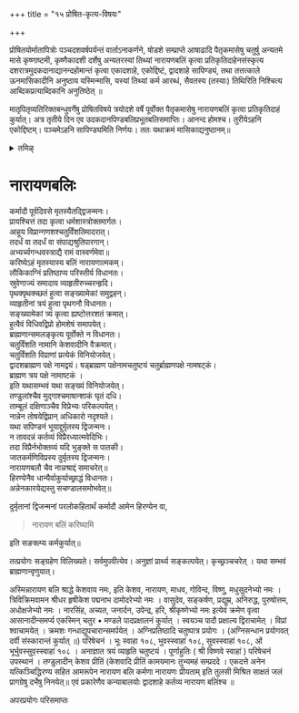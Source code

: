 +++
title = "१५ प्रोषित-कृत्य-विषयः"

+++

प्रोषितयोर्मातापित्रोः पञ्चदशवर्षपर्यन्तं वार्ताऽनाकर्णने, षोडशे सम्प्राप्ते आषाढादि पैतृकमासेषु चतुर्षु अन्यतमे मासे कृष्णाष्टमी, कृष्णैकादशी दर्शेषु अन्यतरस्यां तिथ्यां नारायणबलिं कृत्वा प्रतिकृतिदाहेनसंस्कृत्य दशरात्रमुदकदानाद्यानन्दहोमान्तं कृत्वा एकादशाहे, एकोद्दिष्टं, द्वादशाहे सापिण्ड्यं, तथा तत्तत्काले ऊनमासिकादीनि अनुष्ठाय यस्मिन्मासि, यस्यां तिथ्यां कर्म आरब्धं, सैवतस्य (तस्याः) तिथिरिति निश्चित्य आब्दिकप्रत्याब्दिकानि अनुतिष्ठेत् ॥

मातृपितृव्यतिरिक्तबन्धुवर्गेषु प्रोषितविषये त्रयोदशे वर्षे पूर्वोक्त पैतृकमासेषु नारायणबलिं कृत्वा प्रतिकृतिदाहं कुर्यात्। अत्र तृतीये दिन एव उदकदानपिण्डबलिप्रभूतबलिसमाप्तिः। आनन्द होमश्च। तुरीयेऽहनि एकोद्दिष्टम्। पञ्चमेऽहनि सापिण्ड्यमिति निर्णयः। ततः यथाक्रमं मासिकाद्यनुष्ठानम्॥

<details><summary>तमिऴ्</summary>

## 15 ப்ரோஷித க்ருத்ய விஷயம்

தேசாந்தரம் சென்றிருந்த தாய், தகப்பன் இவர்களின் இருப்பிடம் அறிய முடியாதபடி ஆகிவிட்டால் பதினைந்து வருடங்களுக்குப் பிறகு 16வது வருடத்தில் ஆடி, புரட்டாசி, மார்கழி, மாசி மாதங்களில் கிருஷ்ண அஷ்டமி, கிருஷ்ண ஏகாதசி, அமாவாஸ்யை இவைகளில் ஏதாவது ஒரு திதியை அவர்களின் மரண திதியாகக் கொண்டு முதலில் நாராயண பலியைச் செய்து பிரதிகிருதி தாஹத்தினால் ஸம்ஸ்காரம் செய்து, தசராத்ரம், ஆசௌசம் அனுஷ்டித்து க்ரமப்படி பிரதம தினத்திலேயே பாஷாண ஸ்தாபனாதிகளைச் செய்து, 11வது தினம், ஏகாஹம், 12வது தினம் ஸபிண்டீகரணம் செய்ய வேண்டும். பிறகு மாதாந்த்ர ஊன மாஸிகாதிகள்; அடுத்த வருடம் அதே திதியில் ஆப்திகம்; க்ரமமாக ப்ரத்யாப்திகாதிகளை அனுஷ்டித்து வர வேண்டும்.

மாதா பிதாக்கள் தவிர, இதரர்களின் தேசாந்த்ர கமனத்தின் நிலையை அறியாத விஷயத்தில் 12 வருடங்கள் முடிந்ததும், 13வது வருடத்தில் மேலே குறிப்பிட்ட மாதங்களில் மேலே குறிப்பிட்ட
திதிகளில் நாராயண பலி, பிரதிகிருதி ஸம்ஸ்காரம் இவைகளைச் செய்து மூன்றாவது தினத்தில் தசம தின க்ருத்யம், நான்காவது தினத்தில் ஏகாஹம், ஐந்தாவது தினத்தில் ஸபிண்டீகரணம் செய்ய வேண்டும். பிறகு க்ரமப்படி ஊன மாஸாதிகளைச் செய்து ஆப்திக ப்ரத்யாப்திகங்களைச் செய்ய வேண்டும்.

</details>

# नारायणबलिः

कर्मादौ पूर्वदिवसे मृतस्यैतद्द्विजन्मनः।  
प्रायश्चित्तं तदा कृत्वा धर्मशास्त्रोक्तमार्गतः।  
आहूय विप्रान्गणशश्चतुर्विंशतिमादरात्।  
तदर्धं वा तदर्धं वा संपाद्यश्रुतिपारगान्।  
अभ्यर्च्यगन्धवस्त्राद्यै रामं वास्वर्णमेवा॥  
करिष्येऽहं मृतस्यास्य बलिं नारायणात्मकम्।  
लौकिकाग्निं प्रतिष्ठाप्य परिस्तीर्य विधानतः।  
स्रुवेणाज्यं समादाय व्याहृतीरुच्चरन्हृदि।  
पृथक्पृथक्च्छतं हुत्वा सङ्ख्यामेकां समुद्वहन्।  
व्याहृतीनां त्रयं हुत्वा पृथगनौ विधानतः।  
सङ्ख्यामेकां त्र्यं कृत्वा ह्यष्टोत्तरशतं क्रमात्।  
हुत्वैवं विधिवद्विप्रो होमशेषं समापयेत्।  
ब्राह्मणान्समलङ्कृत्य पूर्वोक्ते न विधानतः।  
चतुर्विंशति नामानि केशवादीनि वैक्रमात्।  
चतुर्विंशति विप्राणां प्रत्येकं विनियोजयेत्।  
द्वादशब्राह्मण पक्षे नामद्वयं।
षड्ब्राह्मण पक्षेनामचतुष्टयं चतुर्ब्राह्मणपक्षे नामषट्कं।  
ब्राह्मण त्रय पक्षे नामाष्टकं ।  
इति यथासम्भवं यथा सङ्ख्यं विनियोजयेत्।  
तण्डुलांश्चैव मुद्गाश्चमाषान्शाकं घृतं दधि।  
ताम्बूलं दक्षिणाञ्चैव विप्रेभ्यः परिकल्पयेत्।  
नान्नेन तोषयेद्विप्रान् अधिकारो नदृश्यते।  
यथा सपिण्डनं भूयाद्दुर्मृतस्य द्विजन्मनः।  
न तावदन्नं कर्तव्यं विप्रैरध्यात्मवेदिभिः।  
तदा विप्रैर्नभोक्तव्यं यदि भुङ्क्ते स पातकी।  
जातकर्मणिविप्रस्य दुर्मृतस्य द्विजन्मनः।  
नारायणबलौ चैव नान्नश्राद्दं समाचरेत्॥  
हिरण्येनैव धान्यैर्वाकुर्याच्छ्राद्धं विधानतः।  
अन्नेनकारयेद्यस्तु सचण्डालसमोभवेत्॥

दुर्मृतानां द्विजन्मनां परलोकहितार्थं कर्मादौ आमेन हिरण्येन वा, 

> नारायण बलिं करिष्यामि

इति सङक्ल्प्य कर्मकुर्यात्॥

तत्प्रयोगः सङ्ग्रहेण विलिख्यते। सर्वमुपवीत्येव। अनुज्ञां प्रार्थ्य सङ्कल्पयेत्। कृच्छ्रञ्चचरेत् । यथा सम्भवं ब्राह्मणान्वृणुयात्।

अस्मिन्नारायण बलि श्राद्धे केशवाय नमः, इति केशव, नारायण, माधव, गोविन्द, विष्णु, मधुसूदनेभ्यो नमः । त्रिविक्रिमवामन श्रीधर हृषीकेश पद्मनाभ दामोदरेभ्यो नमः । वासुदेव, सङ्कर्षण, प्रद्युम्र, अनिरुद्ध, पुरुषोत्तम, अधोक्षजेभ्यो नमः । नारसिंह, अच्यत, जनार्दन, उपेन्द्र, हरि, श्रीकृष्णेभ्यो नमः इत्येवं क्रमेण वृत्वा आसानादीन्समर्प्य एकस्मिन् चतुर • मण्डले पादप्रक्षालनं कुर्यात् । स्वयञ्च पादौ प्रक्षाल्य द्विराचामेत् । विप्रां श्वाचामयेत् । क्रमशः गन्धाद्युपचारान्समर्पयेत् । अग्निप्रतिष्ठादि चतुष्पात्र प्रयोगः । (अग्निसन्धान प्रयोगवत् दर्वी संस्कारान्तं कुर्यात् ॥) परिषेचनं । भूः स्वाहा १०८, भुवस्स्वाहा॑ १०८, सुवस्स्वाहा॑ १०८, ओं भूर्भुवस्सुव॒स्स्वाहा॑ १०८ । अनाज्ञात त्रयं व्याहृति चतुष्टयं । पूर्णाहुतिः ( श्री विष्णवे स्वाहा॑ ) परिषेचनं उपस्थानं । तण्डुलादीन् केशव प्रीतिं (केशवादि प्रीतिं कामयमानः तुभ्यमहं सम्प्रददे । एकदत्ते अनेन यत्किञ्चिद्धिरण्य सहित आमरूपेन नारायण बलि कर्मणा नारायणः प्रीयताम् इति तुलसी मिश्रित साक्षतं जलं प्रागग्रेषु दर्भेषु निनयेत्॥ एवं प्रकारेणैव कन्याबालयोः द्वादशाहे कर्तव्य नारायण बलिंश्च ॥

अपरप्रयोगः परिसमाप्तः

